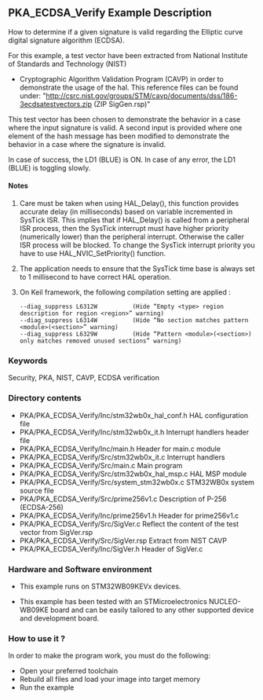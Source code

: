 ## <b>PKA_ECDSA_Verify Example Description</b>

How to determine if a given signature is valid regarding the Elliptic curve digital signature algorithm
(ECDSA).

For this example, a test vector have been extracted from National Institute of Standards and Technology (NIST)

 - Cryptographic Algorithm Validation Program (CAVP) in order to demonstrate the usage of the hal.
This reference files can be found under: "http://csrc.nist.gov/groups/STM/cavp/documents/dss/186-3ecdsatestvectors.zip (ZIP SigGen.rsp)"

This test vector has been chosen to demonstrate the behavior in a case where the input signature
is valid. A second input is provided where one element of the hash message has been modified to 
demonstrate the behavior in a case where the signature is invalid. 


In case of success, the LD1 (BLUE) is ON.
In case of any error, the LD1 (BLUE) is toggling slowly.

#### <b>Notes</b>
1. Care must be taken when using HAL_Delay(), this function provides accurate delay (in milliseconds)
   based on variable incremented in SysTick ISR. This implies that if HAL_Delay() is called from
   a peripheral ISR process, then the SysTick interrupt must have higher priority (numerically lower)
   than the peripheral interrupt. Otherwise the caller ISR process will be blocked.
   To change the SysTick interrupt priority you have to use HAL_NVIC_SetPriority() function.
      
2. The application needs to ensure that the SysTick time base is always set to 1 millisecond
   to have correct HAL operation.

 3. On Keil framework, the following compilation setting are applied :
    
        --diag_suppress L6312W          (Hide “Empty <type> region description for region <region>” warning)
        --diag_suppress L6314W          (Hide “No section matches pattern <module>(<section>” warning)
        --diag_suppress L6329W          (Hide “Pattern <module>(<section>) only matches removed unused sections” warning)
    
### <b>Keywords</b>
Security, PKA, NIST, CAVP, ECDSA verification

### <b>Directory contents</b>
  
  - PKA/PKA_ECDSA_Verify/Inc/stm32wb0x_hal_conf.h    HAL configuration file
  - PKA/PKA_ECDSA_Verify/Inc/stm32wb0x_it.h          Interrupt handlers header file
  - PKA/PKA_ECDSA_Verify/Inc/main.h                        Header for main.c module
  - PKA/PKA_ECDSA_Verify/Src/stm32wb0x_it.c          Interrupt handlers
  - PKA/PKA_ECDSA_Verify/Src/main.c                        Main program
  - PKA/PKA_ECDSA_Verify/Src/stm32wb0x_hal_msp.c     HAL MSP module 
  - PKA/PKA_ECDSA_Verify/Src/system_stm32wb0x.c      STM32WB0x system source file
  - PKA/PKA_ECDSA_Verify/Src/prime256v1.c                  Description of P-256 (ECDSA-256)
  - PKA/PKA_ECDSA_Verify/Inc/prime256v1.h                  Header for prime256v1.c
  - PKA/PKA_ECDSA_Verify/Src/SigVer.c                      Reflect the content of the test vector from SigVer.rsp
  - PKA/PKA_ECDSA_Verify/Src/SigVer.rsp                    Extract from NIST CAVP
  - PKA/PKA_ECDSA_Verify/Inc/SigVer.h                      Header of SigVer.c

### <b>Hardware and Software environment</b> 

  - This example runs on STM32WB09KEVx devices.
  
  - This example has been tested with an STMicroelectronics NUCLEO-WB09KE
    board and can be easily tailored to any other supported device 
    and development board.

### <b>How to use it ?</b> 

In order to make the program work, you must do the following:

 - Open your preferred toolchain 
 - Rebuild all files and load your image into target memory
 - Run the example
 
